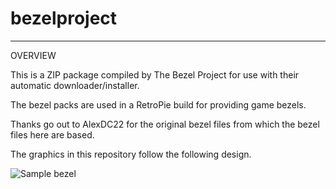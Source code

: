 # bezelproject

-------
OVERVIEW

This is a ZIP package compiled by The Bezel Project for use with their automatic downloader/installer.

The bezel packs are used in a RetroPie build for providing game bezels.

Thanks go out to AlexDC22 for the original bezel files from which the bezel files here are based.

The graphics in this repository follow the following design.

![Sample bezel](https://github.com/thebezelproject/bezelproject-Atomiswave/blob/master/retroarch/overlay/GameBezels/Atomiswave/basschal.png?raw=true)
